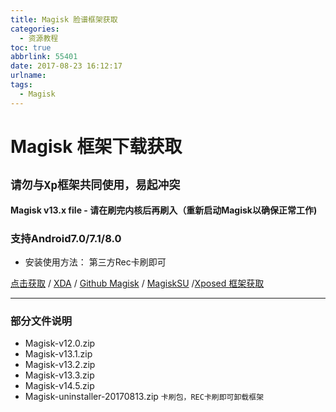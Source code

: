 ```yaml
---
title: Magisk 脸谱框架获取
categories:
  - 资源教程
toc: true
abbrlink: 55401
date: 2017-08-23 16:12:17
urlname:
tags:
  - Magisk
---
```

# Magisk 框架下载获取
## `请勿与Xp框架共同使用，易起冲突`
**Magisk v13.x file  - 请在刷完内核后再刷入（重新启动Magisk以确保正常工作)**
### 支持Android7.0/7.1/8.0
- 安装使用方法： 第三方Rec卡刷即可

[点击获取](https://pan.baidu.com/s/1nvLZOpj) / [XDA](https://forum.xda-developers.com/apps/magisk/official-magisk-v7-universal-systemless-t3473445) / [Github Magisk](https://github.com/topjohnwu/Magisk) / [MagiskSU](https://github.com/topjohnwu/MagiskSU) /[Xposed 框架获取](../15253/)
***
### 部分文件说明
  - Magisk-v12.0.zip
  - Magisk-v13.1.zip
  - Magisk-v13.2.zip
 -  Magisk-v13.3.zip
 - Magisk-v14.5.zip
 - Magisk-uninstaller-20170813.zip `卡刷包，REC卡刷即可卸载框架` 

